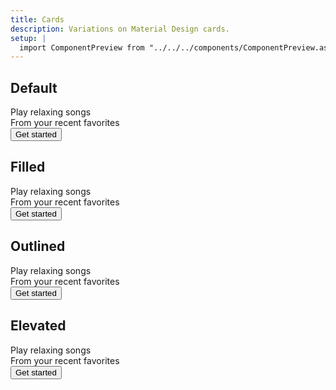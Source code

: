 ```yaml
---
title: Cards
description: Variations on Material Design cards.
setup: |
  import ComponentPreview from "../../../components/ComponentPreview.astro";
---
```


## Default

 <div class="card">
    <div class="title">Play relaxing songs</div>
        <div class="subtitle">From your recent favorites</div>
        <div class="actions">
        <button class="button filled">Get started</button>
    </div>
</div>

## Filled

<div class="card filled">
    <div class="title">Play relaxing songs</div>
        <div class="subtitle">From your recent favorites</div>
        <div class="actions">
        <button class="button filled">Get started</button>
    </div>
</div>

## Outlined

<div class="card outlined">
    <div class="title">Play relaxing songs</div>
    <div class="subtitle">From your recent favorites</div>
    <div class="actions">
        <button class="button filled">Get started</button>
    </div>
</div>

## Elevated

<div class="card elevated">
    <div class="title">Play relaxing songs</div>
    <div class="subtitle">From your recent favorites</div>
    <div class="actions">
        <button class="button filled">Get started</button>
    </div>
</div>
